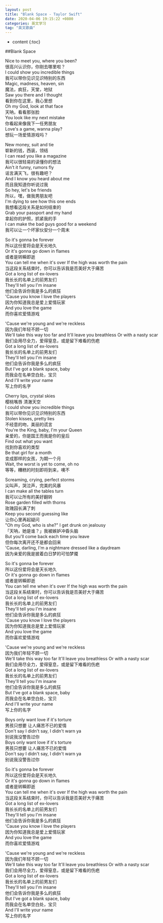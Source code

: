 ```yaml
---
layout: post  
title: "Blank Space - Taylor Swift"  
date: 2020-04-06 19:15:22 +0800  
categories: 英文学习  
tag: "英文歌曲"  
---
```


* content
{:toc}

##Blank Space

Nice to meet you, where you been?  
很高兴认识你，你刚去哪里啦？  
I could show you incredible things  
我可以带你见识见识特别的东西  
Magic, madness, heaven, sin  
魔法，疯狂，天堂，地狱  
Saw you there and I thought  
看到你在这里，我心里想  
Oh my God, look at that face  
天呐，看看那张脸  
You look like my next mistake  
你看起来像我下一任男朋友  
Love's a game, wanna play?  
想玩一场爱情游戏吗？  

New money, suit and tie  
崭新的钱，西装，领结  
I can read you like a magazine  
我可以很轻易的读懂你的想法  
Ain't it funny, rumors fly  
谣言满天飞，很有趣吧？  
And I know you heard about me  
而且我知道你听说过我  
So hey, let's be friends  
所以，嘿，做我男朋友吧  
I'm dying to see how this one ends  
我想看这段关系是如何结束的  
Grab your passport and my hand  
拿起你的护照，抓紧我的手  
I can make the bad guys good for a weekend  
我可以让一个坏家伙安分一个周末  

So it's gonna be forever  
所以这份爱将会是天长地久  
Or it's gonna go down in flames  
或者是转瞬即逝  
You can tell me when it's over If the high was worth the pain  
当这段关系结束时，你可以告诉我是否美好大于痛苦  
Got a long list of ex-lovers  
我长长的名单上的前男友们  
They'll tell you I'm insane  
他们会告诉你我是多么的疯狂  
'Cause you know I love the players  
因为你知道我总是爱上爱情玩家  
And you love the game  
而你喜欢爱情游戏  

'Cause we're young and we're reckless  
因为我们年轻不顾一切  
We'll take this way too far and It'll leave you breathless Or with a nasty scar  
我们会用尽全力，爱得窒息，或是留下难看的伤疤  
Got a long list of ex-lovers  
我长长的名单上的前男友们  
They'll tell you I'm insane  
他们会告诉你我是多么的疯狂  
But I've got a blank space, baby  
而我会在名单空白处，宝贝  
And I'll write your name  
写上你的名字  

Cherry lips, crystal skies  
樱桃嘴唇 清澈天空  
I could show you incredible things  
我可以带你见识见识特别的东西  
Stolen kisses, pretty lies  
不经意的吻，美丽的谎言  
You're the King, baby, I'm your Queen  
亲爱的，你是国王而我是你的皇后  
Find out what you want  
找到你喜欢的类型  
Be that girl for a month  
变成那样的女孩，为期一个月  
Wait, the worst is yet to come, oh no  
等等，糟糕的时刻即将到来，噢不  

Screaming, crying, perfect storms  
尖叫声，哭泣声，完美的风暴  
I can make all the tables turn  
我可以让所有的美好翻转  
Rose garden filled with thorns  
玫瑰园长满了刺  
Keep you second guessing like  
让你心里再起疑问  
"Oh my God, who is she?" I get drunk on jealousy  
「天呐，她是谁？」我被嫉妒冲昏头脑  
But you'll come back each time you leave  
但你每次离开还不是都会回来  
'Cause, darling, I'm a nightmare dressed like a daydream  
因为亲爱的我是披着白日梦的可怕梦魇  

So it's gonna be forever  
所以这份爱将会是天长地久  
Or it's gonna go down in flames  
或者是转瞬即逝  
You can tell me when it's over If the high was worth the pain  
当这段关系结束时，你可以告诉我是否美好大于痛苦  
Got a long list of ex-lovers  
我长长的名单上的前男友们  
They'll tell you I'm insane  
他们会告诉你我是多么的疯狂  
'Cause you know I love the players  
因为你知道我总是爱上爱情玩家  
And you love the game  
而你喜欢爱情游戏  

'Cause we're young and we're reckless  
因为我们年轻不顾一切  
We'll take this way too far It'll leave you breathless Or with a nasty scar  
我们会用尽全力，爱得窒息，或是留下难看的伤疤  
Got a long list of ex-lovers  
我长长的名单上的前男友们  
They'll tell you I'm insane  
他们会告诉你我是多么的疯狂  
But I've got a blank space, baby  
而我会在名单空白处，宝贝  
And I'll write your name  
写上你的名字  

Boys only want love if it's torture  
男孩只想要 让人痛苦不已的爱情  
Don't say I didn't say, I didn't warn ya  
别说我没警告过你  
Boys only want love if it's torture  
男孩只想要 让人痛苦不已的爱情  
Don't say I didn't say, I didn't warn ya  
别说我没警告过你  

So it's gonna be forever  
所以这份爱将会是天长地久  
Or it's gonna go down in flames  
或者是转瞬即逝  
You can tell me when it's over If the high was worth the pain  
当这段关系结束时，你可以告诉我是否美好大于痛苦  
Got a long list of ex-lovers  
我长长的名单上的前男友们  
They'll tell you I'm insane  
他们会告诉你我是多么的疯狂  
'Cause you know I love the players  
因为你知道我总是爱上爱情玩家  
And you love the game  
而你喜欢爱情游戏  

'Cause we're young and we're reckless  
因为我们年轻不顾一切  
We'll take this way too far It'll leave you breathless Or with a nasty scar  
我们会用尽全力，爱得窒息，或是留下难看的伤疤  
Got a long list of ex-lovers  
我长长的名单上的前男友们  
They'll tell you I'm insane  
他们会告诉你我是多么的疯狂  
But I've got a blank space, baby  
而我会在名单空白处，宝贝  
And I'll write your name  
写上你的名字  
